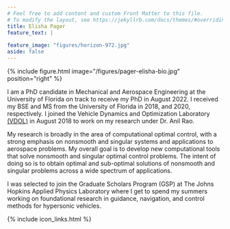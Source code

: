 ```yaml
---
# Feel free to add content and custom Front Matter to this file.
# To modify the layout, see https://jekyllrb.com/docs/themes/#overriding-theme-defaults
title: Elisha Pager 
feature_text: |
    
feature_image: "figures/horizon-972.jpg"
aside: false
---
```


{% include figure.html image="/figures/pager-elisha-bio.jpg" position="right" %}

I am a PhD candidate in Mechanical and Aerospace Engineering at the University of Florida on track to receive my PhD in August 2022. I received my BSE and MS from the University of Florida in 2018, and 2020, respectively. I joined the Vehicle Dynamics and Optimization Laboratory [(VDOL)](http://www.anilvrao.com/Research.html ) in August 2018 to work on my research under Dr. Anil Rao.

My research is broadly in the area of computational optimal control, with a strong emphasis on nonsmooth and singular systems and applications to aerospace problems. My overall goal is to develop new computational tools that solve nonsmooth and singular optimal control problems. The intent of doing so is to obtain optimal and sub-optimal solutions of nonsmooth and singular problems across a wide spectrum of applications.

I was selected to join the Graduate Scholars Program (GSP) at The Johns Hopkins Applied Physics Laboratory where I get to spend my summers working on foundational research in guidance, navigation, and control methods for hypersonic vehicles. 

{% include icon_links.html %}
<!-- <div class="icon_links">
[{% include icon.html id="linkedin" title="linkedin" color="#0077B5" %}](https://www.linkedin.com/in/elishapager) 
[{% include icon.html id="github" title="github" color="#171515" %}](https://github.com/epager) 
[{% include icon.html id="link" title="googlescholar" color="#6a329f" %}](https://scholar.google.com/citations?hl=en&user=Z7tLVtAAAAAJ)
</div> -->

